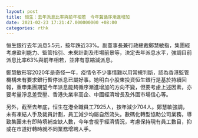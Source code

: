 ```yaml
---
layout: post
title: 恒生：去年派息比率與前年相若　今年冀循序漸進增加
date: 2021-02-23 17:21:47.000000000 +08:00
categories: rthk
---
```


恒生銀行去年派息5.5元，按年跌近33%。副董事長兼行政總裁鄭慧敏指，集團經考慮盈利能力、監管指引、未來計劃及市場前景等，決定去年派息水平，強調目前派息比率63%與前年相若，並非有意縮減派息。

鄭慧敏形容2020年是奇怪一年，疫情令不少事情難以用常規判斷，認為香港監管機構未有要求銀行暫停派息已屬好事。她明白小股東投資恒生銀行是基於持續回報，重申集團期望今年派息能夠循序漸進增加的方向不變，但要考慮上述因素，亦要考量淨息差受壓、香港失業率高企、中國經濟增長及外圍市場信心等。

另外，截至去年底，恒生在港全職員工7925人，按年減少704人。鄭慧敏強調，未有凍結人手及裁員計劃，員工減少均屬自然流失。數碼化轉型協助公司業務，導致集團未有即時填補空缺人數，今年會視乎經濟情況，考慮保持現有員工數目，抑或在市道好轉時就不同業務增聘人手。
